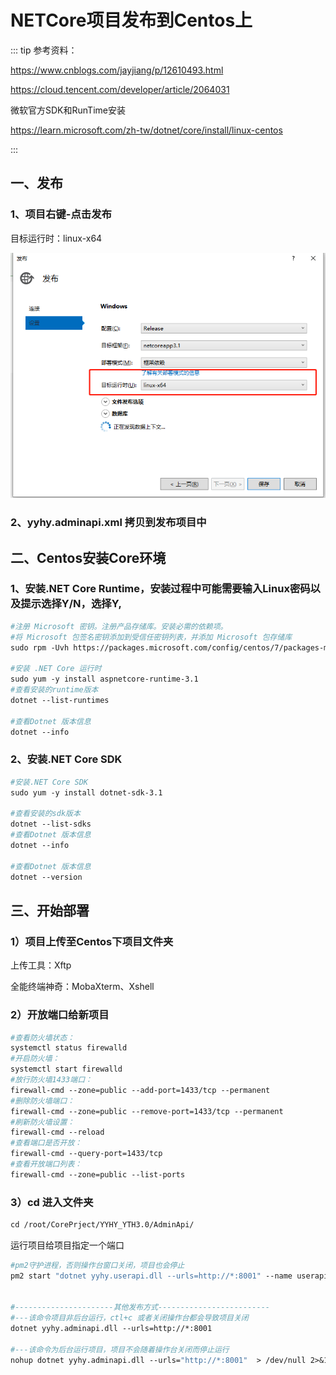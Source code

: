 # NETCore项目发布到Centos上

::: tip 参考资料：

https://www.cnblogs.com/jayjiang/p/12610493.html

https://cloud.tencent.com/developer/article/2064031

微软官方SDK和RunTime安装

https://learn.microsoft.com/zh-tw/dotnet/core/install/linux-centos

:::





## 一、发布

### 1、项目右键-点击发布

目标运行时：linux-x64

![](../img/mix/image-20220804094934109.png)



### 2、yyhy.adminapi.xml 拷贝到发布项目中



## 二、Centos安装Core环境

### 1、安装.NET Core Runtime，安装过程中可能需要输入Linux密码以及提示选择Y/N，选择Y,

~~~dockerfile
#注册 Microsoft 密钥。注册产品存储库。安装必需的依赖项。
#将 Microsoft 包签名密钥添加到受信任密钥列表，并添加 Microsoft 包存储库
sudo rpm -Uvh https://packages.microsoft.com/config/centos/7/packages-microsoft-prod.rpm

#安装 .NET Core 运行时
sudo yum -y install aspnetcore-runtime-3.1
#查看安装的runtime版本
dotnet --list-runtimes

#查看Dotnet 版本信息
dotnet --info
~~~



### 2、安装.NET Core SDK

~~~dockerfile
#安装.NET Core SDK
sudo yum -y install dotnet-sdk-3.1

#查看安装的sdk版本
dotnet --list-sdks
#查看Dotnet 版本信息
dotnet --info

#查看Dotnet 版本信息
dotnet --version
~~~



## 三、开始部署

### 1）项目上传至Centos下项目文件夹

上传工具：Xftp

全能终端神奇：MobaXterm、Xshell

### 2）开放端口给新项目

~~~dockerfile
#查看防火墙状态：
systemctl status firewalld
#开启防火墙：
systemctl start firewalld
#放行防火墙1433端口：
firewall-cmd --zone=public --add-port=1433/tcp --permanent
#删除防火墙端口：
firewall-cmd --zone=public --remove-port=1433/tcp --permanent
#刷新防火墙设置：
firewall-cmd --reload
#查看端口是否开放：
firewall-cmd --query-port=1433/tcp
#查看开放端口列表：
firewall-cmd --zone=public --list-ports
~~~



### 3）cd 进入文件夹

~~~dockerfile
cd /root/CorePrject/YYHY_YTH3.0/AdminApi/
~~~

运行项目给项目指定一个端口

~~~dockerfile
#pm2守护进程，否则操作台窗口关闭，项目也会停止
pm2 start "dotnet yyhy.userapi.dll --urls=http://*:8001" --name userapi


#----------------------其他发布方式-------------------------
#---该命令项目非后台运行，ctl+c 或者关闭操作台都会导致项目关闭
dotnet yyhy.adminapi.dll --urls=http://*:8001

#---该命令为后台运行项目，项目不会随着操作台关闭而停止运行
nohup dotnet yyhy.adminapi.dll --urls="http://*:8001"  > /dev/null 2>&1 &
~~~

